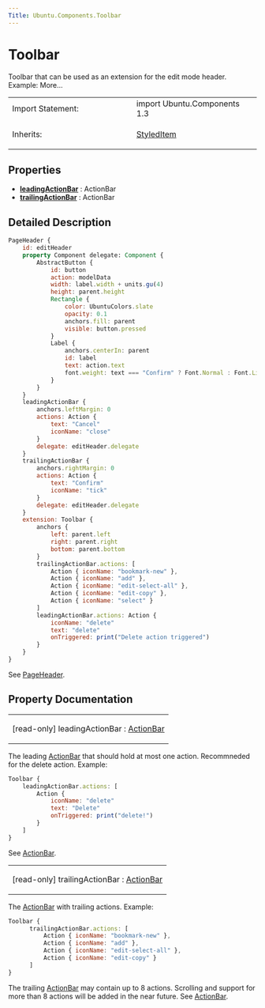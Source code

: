 ```yaml
---
Title: Ubuntu.Components.Toolbar
---
```

        
Toolbar
=======

<span class="subtitle"></span>
Toolbar that can be used as an extension for the edit mode header. Example: More...

<table>
<colgroup>
<col width="50%" />
<col width="50%" />
</colgroup>
<tbody>
<tr class="odd">
<td>Import Statement:</td>
<td>import Ubuntu.Components 1.3</td>
</tr>
<tr class="even">
<td>Inherits:</td>
<td><p><a href="Ubuntu.Components.StyledItem.md">StyledItem</a></p></td>
</tr>
</tbody>
</table>

<span id="properties"></span>
Properties
----------

-   ****[leadingActionBar](#leadingActionBar-prop)**** : ActionBar
-   ****[trailingActionBar](#trailingActionBar-prop)**** : ActionBar

<span id="details"></span>
Detailed Description
--------------------

``` qml
PageHeader {
    id: editHeader
    property Component delegate: Component {
        AbstractButton {
            id: button
            action: modelData
            width: label.width + units.gu(4)
            height: parent.height
            Rectangle {
                color: UbuntuColors.slate
                opacity: 0.1
                anchors.fill: parent
                visible: button.pressed
            }
            Label {
                anchors.centerIn: parent
                id: label
                text: action.text
                font.weight: text === "Confirm" ? Font.Normal : Font.Light
            }
        }
    }
    leadingActionBar {
        anchors.leftMargin: 0
        actions: Action {
            text: "Cancel"
            iconName: "close"
        }
        delegate: editHeader.delegate
    }
    trailingActionBar {
        anchors.rightMargin: 0
        actions: Action {
            text: "Confirm"
            iconName: "tick"
        }
        delegate: editHeader.delegate
    }
    extension: Toolbar {
        anchors {
            left: parent.left
            right: parent.right
            bottom: parent.bottom
        }
        trailingActionBar.actions: [
            Action { iconName: "bookmark-new" },
            Action { iconName: "add" },
            Action { iconName: "edit-select-all" },
            Action { iconName: "edit-copy" },
            Action { iconName: "select" }
        ]
        leadingActionBar.actions: Action {
            iconName: "delete"
            text: "delete"
            onTriggered: print("Delete action triggered")
        }
    }
}
```

See [PageHeader](../Ubuntu.Components.PageHeader.md).

Property Documentation
----------------------

<table>
<colgroup>
<col width="100%" />
</colgroup>
<tbody>
<tr class="odd">
<td><p><span id="leadingActionBar-prop"></span><span class="qmlreadonly">[read-only] </span><span class="name">leadingActionBar</span> : <span class="type"><a href="Ubuntu.Components.ActionBar.md">ActionBar</a></span></p></td>
</tr>
</tbody>
</table>

The leading [ActionBar](../Ubuntu.Components.ActionBar.md) that should hold at most one action. Recommneded for the delete action. Example:

``` qml
Toolbar {
    leadingActionBar.actions: [
        Action {
            iconName: "delete"
            text: "Delete"
            onTriggered: print("delete!")
        }
    ]
}
```

See [ActionBar](../Ubuntu.Components.ActionBar.md).

<table>
<colgroup>
<col width="100%" />
</colgroup>
<tbody>
<tr class="odd">
<td><p><span id="trailingActionBar-prop"></span><span class="qmlreadonly">[read-only] </span><span class="name">trailingActionBar</span> : <span class="type"><a href="Ubuntu.Components.ActionBar.md">ActionBar</a></span></p></td>
</tr>
</tbody>
</table>

The [ActionBar](../Ubuntu.Components.ActionBar.md) with trailing actions. Example:

``` qml
Toolbar {
      trailingActionBar.actions: [
          Action { iconName: "bookmark-new" },
          Action { iconName: "add" },
          Action { iconName: "edit-select-all" },
          Action { iconName: "edit-copy" }
      ]
}
```

The trailing [ActionBar](../Ubuntu.Components.ActionBar.md) may contain up to 8 actions. Scrolling and support for more than 8 actions will be added in the near future. See [ActionBar](../Ubuntu.Components.ActionBar.md).

